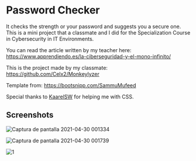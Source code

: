 # Password Checker
It checks the strength or your password and suggests you a secure one.
This is a mini project that a classmate and I did for the Specialization Course in Cybersecurity in IT Environments.

You can read the article written by my teacher here: https://www.apprendiendo.es/la-ciberseguridad-y-el-mono-infinito/

This is the project made by my classmate: https://github.com/Celx2/Monkeylyzer

Template from: https://bootsnipp.com/SammuMufeed

Special thanks to [KaarelSW](https://github.com/KaarelSW) for helping me with CSS.


## Screenshots
![Captura de pantalla 2021-04-30 001334](https://user-images.githubusercontent.com/16936151/116624827-f2223680-a948-11eb-9313-8a89e0b4ff73.jpg)


![Captura de pantalla 2021-04-30 001739](https://user-images.githubusercontent.com/16936151/116625189-85f40280-a949-11eb-933e-cca48e1eb259.jpg)


![1](https://user-images.githubusercontent.com/16936151/116625338-bdfb4580-a949-11eb-92ae-d7782fdbaaa8.jpg)
